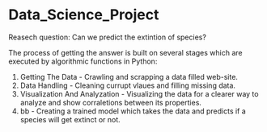 # Data_Science_Project
Reasech question: Can we predict the extintion of species?  

The process of getting the answer is built on several stages which are executed by algorithmic functions in Python:  

1. Getting The Data - Crawling and scrapping a data filled web-site.
2. Data Handling - Cleaning currupt vlaues and filling missing data.
3. Visualization And Analyzation - Visualizing the data for a clearer way to analyze and show corraletions between its properties.
4. b<Machine Learning>b - Creating a trained model which takes the data and predicts if a species will get extinct or not. 
